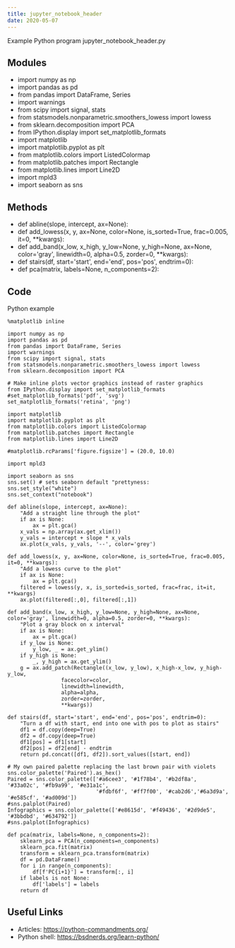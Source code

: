 ```yaml
---
title: jupyter_notebook_header
date: 2020-05-07
---
```

Example Python program jupyter_notebook_header.py

## Modules

* import numpy as np
* import pandas as pd
* from pandas import DataFrame, Series
* import warnings
* from scipy import signal, stats
* from statsmodels.nonparametric.smoothers_lowess import lowess
* from sklearn.decomposition import PCA
* from IPython.display import set_matplotlib_formats
* import matplotlib
* import matplotlib.pyplot as plt
* from matplotlib.colors import ListedColormap
* from matplotlib.patches import Rectangle
* from matplotlib.lines import Line2D
* import mpld3
* import seaborn as sns

## Methods

* def abline(slope, intercept, ax=None):
* def add_lowess(x, y, ax=None, color=None, is_sorted=True, frac=0.005, it=0, **kwargs):
* def add_band(x_low, x_high, y_low=None, y_high=None, ax=None, color='gray', linewidth=0, alpha=0.5, zorder=0, **kwargs):
* def stairs(df, start='start', end='end', pos='pos', endtrim=0):
* def pca(matrix, labels=None, n_components=2):

## Code

Python example

    %matplotlib inline
    
    import numpy as np
    import pandas as pd
    from pandas import DataFrame, Series
    import warnings
    from scipy import signal, stats
    from statsmodels.nonparametric.smoothers_lowess import lowess
    from sklearn.decomposition import PCA
    
    # Make inline plots vector graphics instead of raster graphics
    from IPython.display import set_matplotlib_formats
    #set_matplotlib_formats('pdf', 'svg')
    set_matplotlib_formats('retina', 'png')
    
    import matplotlib
    import matplotlib.pyplot as plt
    from matplotlib.colors import ListedColormap
    from matplotlib.patches import Rectangle
    from matplotlib.lines import Line2D
    
    #matplotlib.rcParams['figure.figsize'] = (20.0, 10.0)
    
    import mpld3
    
    import seaborn as sns
    sns.set() # sets seaborn default "prettyness:
    sns.set_style("white")
    sns.set_context("notebook")
    
    def abline(slope, intercept, ax=None):
        "Add a straight line through the plot"
        if ax is None:
            ax = plt.gca()
        x_vals = np.array(ax.get_xlim())
        y_vals = intercept + slope * x_vals
        ax.plot(x_vals, y_vals, '--', color='grey')
        
    def add_lowess(x, y, ax=None, color=None, is_sorted=True, frac=0.005, it=0, **kwargs):
        "Add a lowess curve to the plot"
        if ax is None:
            ax = plt.gca() 
        filtered = lowess(y, x, is_sorted=is_sorted, frac=frac, it=it, **kwargs)
        ax.plot(filtered[:,0], filtered[:,1])
    
    def add_band(x_low, x_high, y_low=None, y_high=None, ax=None, color='gray', linewidth=0, alpha=0.5, zorder=0, **kwargs):
        "Plot a gray block on x interval"
        if ax is None:
            ax = plt.gca()
        if y_low is None:
            y_low, _ = ax.get_ylim()
        if y_high is None:
            _, y_high = ax.get_ylim()
        g = ax.add_patch(Rectangle((x_low, y_low), x_high-x_low, y_high-y_low, 
                     facecolor=color,
                     linewidth=linewidth,
                     alpha=alpha,
                     zorder=zorder,
                     **kwargs))
    
    def stairs(df, start='start', end='end', pos='pos', endtrim=0):
        "Turn a df with start, end into one with pos to plot as stairs"
        df1 = df.copy(deep=True)
        df2 = df.copy(deep=True)
        df1[pos] = df1[start]
        df2[pos] = df2[end] - endtrim
        return pd.concat([df1, df2]).sort_values([start, end])
    
    # My own paired palette replacing the last brown pair with violets
    sns.color_palette('Paired').as_hex()
    Paired = sns.color_palette(['#a6cee3', '#1f78b4', '#b2df8a', '#33a02c', '#fb9a99', '#e31a1c',
                                '#fdbf6f', '#ff7f00', '#cab2d6','#6a3d9a', '#e585cf', '#ad009d'])
    #sns.palplot(Paired)
    Infographics = sns.color_palette(['#e8615d', '#f49436', '#2d9de5', '#3bbdbd', '#634792'])
    #sns.palplot(Infographics)
    
    def pca(matrix, labels=None, n_components=2):
        sklearn_pca = PCA(n_components=n_components)
        sklearn_pca.fit(matrix)
        transform = sklearn_pca.transform(matrix)
        df = pd.DataFrame()
        for i in range(n_components):
            df[f'PC{i+1}'] = transform[:, i]
        if labels is not None:
            df['labels'] = labels
        return df

## Useful Links

- Articles: https://python-commandments.org/
- Python shell: https://bsdnerds.org/learn-python/
